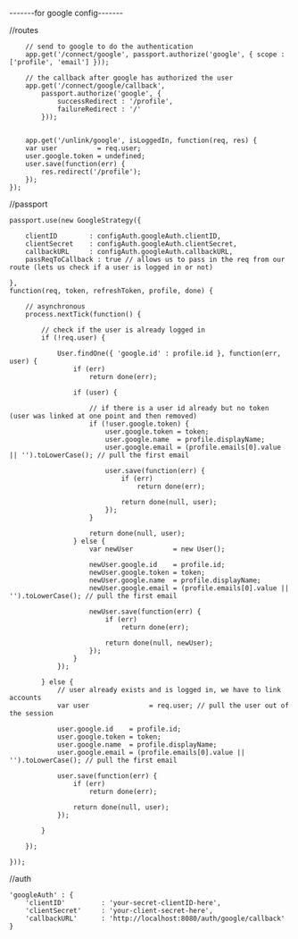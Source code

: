 -------for google config-------

//routes

        // send to google to do the authentication
        app.get('/connect/google', passport.authorize('google', { scope : ['profile', 'email'] }));

        // the callback after google has authorized the user
        app.get('/connect/google/callback',
            passport.authorize('google', {
                successRedirect : '/profile',
                failureRedirect : '/'
            }));
            

        app.get('/unlink/google', isLoggedIn, function(req, res) {
        var user          = req.user;
        user.google.token = undefined;
        user.save(function(err) {
            res.redirect('/profile');
        });
    });

//passport

    passport.use(new GoogleStrategy({

        clientID        : configAuth.googleAuth.clientID,
        clientSecret    : configAuth.googleAuth.clientSecret,
        callbackURL     : configAuth.googleAuth.callbackURL,
        passReqToCallback : true // allows us to pass in the req from our route (lets us check if a user is logged in or not)

    },
    function(req, token, refreshToken, profile, done) {

        // asynchronous
        process.nextTick(function() {

            // check if the user is already logged in
            if (!req.user) {

                User.findOne({ 'google.id' : profile.id }, function(err, user) {
                    if (err)
                        return done(err);

                    if (user) {

                        // if there is a user id already but no token (user was linked at one point and then removed)
                        if (!user.google.token) {
                            user.google.token = token;
                            user.google.name  = profile.displayName;
                            user.google.email = (profile.emails[0].value || '').toLowerCase(); // pull the first email

                            user.save(function(err) {
                                if (err)
                                    return done(err);
                                    
                                return done(null, user);
                            });
                        }

                        return done(null, user);
                    } else {
                        var newUser          = new User();

                        newUser.google.id    = profile.id;
                        newUser.google.token = token;
                        newUser.google.name  = profile.displayName;
                        newUser.google.email = (profile.emails[0].value || '').toLowerCase(); // pull the first email

                        newUser.save(function(err) {
                            if (err)
                                return done(err);
                                
                            return done(null, newUser);
                        });
                    }
                });

            } else {
                // user already exists and is logged in, we have to link accounts
                var user               = req.user; // pull the user out of the session

                user.google.id    = profile.id;
                user.google.token = token;
                user.google.name  = profile.displayName;
                user.google.email = (profile.emails[0].value || '').toLowerCase(); // pull the first email

                user.save(function(err) {
                    if (err)
                        return done(err);
                        
                    return done(null, user);
                });

            }

        });

    }));


//auth

    'googleAuth' : {
        'clientID'         : 'your-secret-clientID-here',
        'clientSecret'     : 'your-client-secret-here',
        'callbackURL'      : 'http://localhost:8080/auth/google/callback'
    }